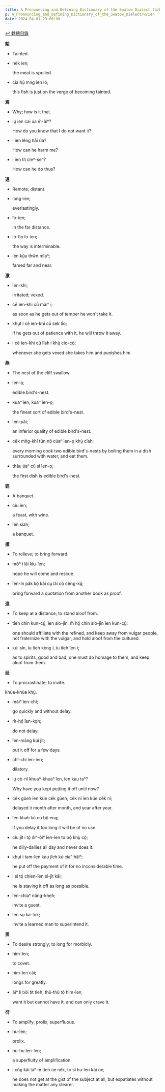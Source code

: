 ```yaml
---
title: A Pronouncing and Defining Dictionary of the Swatow Dialect (汕頭方言音義字典) / ien
p: A_Pronouncing_and_Defining_Dictionary_of_the_Swatow_Dialect/w/ien
date: 2024-04-01 23:00:00
---
```


[↩️ 轉總目錄](/A_Pronouncing_and_Defining_Dictionary_of_the_Swatow_Dialect)


**餒**
- Tainted.

- nêk ien;

  the meat is spoiled.

- cía hṳ̂ mng ien ló;

  this fish is just on the verge of becoming tainted.

**焉**
- Why; how is it that.

- lṳ́ ien cai úa m̄-àiⁿ?

  How do you know that I do not want it?

- i ien lêng hāi úa?

  How can he harm me?

- i ien tit cìeⁿ-seⁿ?

  How can he do thus?

**遠**
- Remote; distant.

- íong-íen;

  everlastingly.

- îo-íen;

  in the far distance.

- lō-tîo îo-íen;

  the way is interminable.

- íen kṳ̆u thŵn mîaⁿ;

  famed far and near.

**激**

- ìen-khì;

  irritated; vexed.

- cē ìen-khì cū màiⁿ i;

  as soon as he gets out of temper he won't take it.

- khṳt i cē ìen-khì cū sek tīo;

  if he gets out of patience with it, he will throw it away.

- i cē ìen-khì cū lîah i khṳ̀ cio-cò̤;

  whenever she gets vexed she takes him and punishes him.

**燕**
- The nest of the cliff swallow.

- ìen-o̤;

  edible bird's-nest.

- kuaⁿ ìen; kuaⁿ ien-o̤;

  the finest sort of edible bird's-nest.

- ìen-pâi;

  an inferior quality of edible bird's-nest.

- cêk mn̂g-khí tŭn nŏ̤ cúaⁿ ìen-o̤ khṳ̀ cîah;

  every morning cook two edible bird's-nests by boiling them in a dish surrounded with water, and eat them.

- thâu úaⁿ cū sĭ ìen-o̤;

  the first dish is edible bird's-nest.

**筵**
- A banquet.

- cíu îen;

  a feast, with wine.

- îen sîah;

  a banquet.

**援**
- To relieve; to bring forward.

- mō̤ⁿ i lâi kìu-ĭen;

  hope he will come and rescue.

- ĭen-ín pâk kò̤ kâi cṳ lâi cò̤ cèng-kṳ̆;

  bring forward a quotation from another book as proof.

**遠**
- To keep at a distance; to stand aloof from.

- tîeh chin kun-cṳ́, ĭen sío-jîn, m̄ hó̤ chin sío-jîn ĭen kun-cṳ́;

  one should affiliate with the refined, and keep  away from vulgar people, not fraternize with the vulgar, and hold aloof  from the cultured.

- kúi sîn, īu tîeh kèng i, īu tîeh ĭen i;

  as to spirits, good and bad, one must do homage to them, and keep aloof from them.

**延**
- To procrastinate; to invite.

khùe-khùe khṳ̀.

- màiⁿ ĭen-chî;

  go quickly and without delay.

- m̄-hó̤ ĭen-ko̤h;

  do not delay.

- ĭen-māng kúi jît;

  put it off for a few days.

- chî-chî ĭen-ĭen;

  dilatory.

- lṳ́ cò̤-nî khuaⁿ-khuaⁿ ĭen, ĭen kàu taⁿ?

  Why have you kept putting it off until now?

- cêk gûeh ĭen kùe cêk gûeh, cêk nî ĭen kùe cêk nî;

  delayed it month after month, and year after year.

- ĭen khah kú cū bô̤ ēng;

  if you delay it too long it will be of no use.

- ciu jît i tó̤ ôiⁿ-ôiⁿ ĭen-ĭen to bô̤ khṳ̀ cò̤;

  he dilly-dallies all day and never does it.

- khṳt i tam-ĭen kàu jîeh kú cìaⁿ hâiⁿ;

  he put off the payment of it for no inconsiderable time.

- i sĭ tó̤ chien-ĭen sî-jît kâi;

  he is staving it off as long as possible.

- ĭen-chíaⁿ nâng-kheh;

  invite a guest.

- ĭen sṳ kà-tok;

  invite a learned man to superintend it. 

**羨**
- To desire strongly; to long for morbidly.

- him-ĭen;

  to covet.

- him-ĭen căi;

  longs for greatly.

- àiⁿ li bŏi tit tîeh, thû-thû tó̤ him-ĭen;

  want it but cannot have it, and can only crave it.

**衍**
- To amplify; prolix; superfluous.

- hu-ĭen;

  prolix.

- hu-hu ĭen-ĭen;

  a superfluity of amplification.

- i cn̂g kâi tàⁿ m̄ tîeh ūe nêk, to sĭ hu-ĭen kâi ūe;

  he does not get at the gist of the subject at all, but expatiates without making the matter any clearer.
